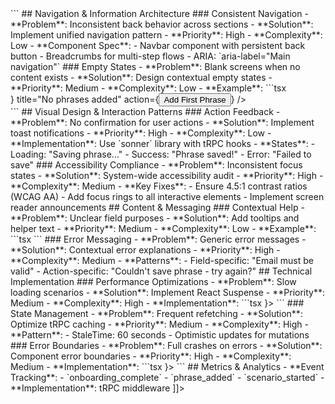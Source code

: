 <![CDATA[# Travel Tongue App - UX/UI Improvement Recommendations

## Onboarding Experience Improvements

### Progressive Profiling
- **Problem**: Current onboarding requires all information upfront, leading to user drop-off
- **Solution**: Implement multi-step onboarding with contextual information gathering
- **Priority**: High
- **Complexity**: Medium
- **Implementation**:
  - Break into 3 steps: Personal Info → Travel Preferences → Additional Context
  - Add visual progress indicator with step numbers
  - Save partial progress to localStorage
- **User Flow**:
  1. Personal info (name, email)
  2. Travel details (destination, dates)
  3. Language preferences
  4. Optional: Learning preferences
- **Data Flow**: Client-state → tRPC mutation → Drizzle ORM → PostgreSQL

### Real-time Validation
- **Problem**: Form errors shown only after submission
- **Solution**: Add inline validation with React Hook Form + Zod
- **Priority**: Medium
- **Complexity**: Low
- **Example**:
```tsx
<TextInput
  label="Email"
  error={errors.email?.message}
  {...register('email', { required: 'Email is required' })}
/>
```

## Navigation & Information Architecture

### Consistent Navigation
- **Problem**: Inconsistent back behavior across sections
- **Solution**: Implement unified navigation pattern
- **Priority**: High
- **Complexity**: Low
- **Component Spec**:
  - Navbar component with persistent back button
  - Breadcrumbs for multi-step flows
  - ARIA: `aria-label="Main navigation"`

### Empty States
- **Problem**: Blank screens when no content exists
- **Solution**: Design contextual empty states
- **Priority**: Medium
- **Complexity**: Low
- **Example**:
```tsx
<div role="status" aria-live="polite">
  <EmptyState 
    icon={<GlobeIcon />}
    title="No phrases added"
    action={<Button>Add First Phrase</Button>}
  />
</div>
```

## Visual Design & Interaction Patterns

### Action Feedback
- **Problem**: No confirmation for user actions
- **Solution**: Implement toast notifications
- **Priority**: High
- **Complexity**: Low
- **Implementation**: Use `sonner` library with tRPC hooks
- **States**:
  - Loading: "Saving phrase..."
  - Success: "Phrase saved!"
  - Error: "Failed to save"

### Accessibility Compliance
- **Problem**: Inconsistent focus states
- **Solution**: System-wide accessibility audit
- **Priority**: High
- **Complexity**: Medium
- **Key Fixes**:
  - Ensure 4.5:1 contrast ratios (WCAG AA)
  - Add focus rings to all interactive elements
  - Implement screen reader announcements

## Content & Messaging

### Contextual Help
- **Problem**: Unclear field purposes
- **Solution**: Add tooltips and helper text
- **Priority**: Medium
- **Complexity**: Low
- **Example**:
```tsx
<TextInput
  label="Target Language"
  helperText="We'll customize lessons based on this"
/>
```

### Error Messaging
- **Problem**: Generic error messages
- **Solution**: Contextual error explanations
- **Priority**: High
- **Complexity**: Medium
- **Patterns**:
  - Field-specific: "Email must be valid"
  - Action-specific: "Couldn't save phrase - try again?"

## Technical Implementation

### Performance Optimizations
- **Problem**: Slow loading scenarios
- **Solution**: Implement React Suspense
- **Priority**: Medium
- **Complexity**: High
- **Implementation**:
```tsx
<Suspense fallback={<ScenarioSkeleton />}>
  <ScenarioList />
</Suspense>
```

### State Management
- **Problem**: Frequent refetching
- **Solution**: Optimize tRPC caching
- **Priority**: Medium
- **Complexity**: High
- **Pattern**:
  - StaleTime: 60 seconds
  - Optimistic updates for mutations

### Error Boundaries
- **Problem**: Full crashes on errors
- **Solution**: Component error boundaries
- **Priority**: High
- **Complexity**: Medium
- **Implementation**:
```tsx
<ErrorBoundary fallback={<ErrorFallback />}>
  <ScenarioPage />
</ErrorBoundary>
```

## Metrics & Analytics
- **Event Tracking**:
  - `onboarding_complete`
  - `phrase_added`
  - `scenario_started`
- **Implementation**: tRPC middleware
]]>
